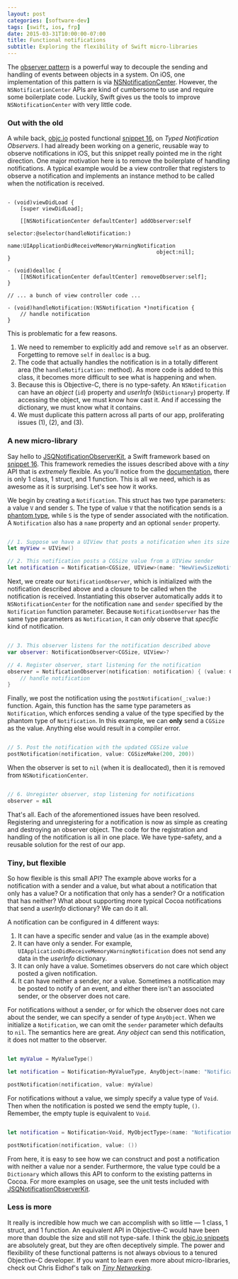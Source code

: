 ```yaml
---
layout: post
categories: [software-dev]
tags: [swift, ios, frp]
date: 2015-03-31T10:00:00-07:00
title: Functional notifications
subtitle: Exploring the flexibility of Swift micro-libraries
---
```


The [observer pattern](http://en.wikipedia.org/wiki/Observer_pattern) is a powerful way to decouple the sending and handling of events between objects in a system. On iOS, one implementation of this pattern is via [NSNotificationCenter](https://developer.apple.com/library/mac/documentation/Cocoa/Reference/Foundation/Classes/NSNotificationCenter_Class). However, the `NSNotificationCenter` APIs are kind of cumbersome to use and require some boilerplate code. Luckily, Swift gives us the tools to improve `NSNotificationCenter` with very little code.

<!--excerpt-->

### Out with the old

A while back, [objc.io](http://www.objc.io) posted functional [snippet 16](http://www.objc.io/snippets/16.html), on *Typed Notification Observers*. I had already been working on a generic, reusable way to observe notifications in iOS, but this snippet really pointed me in the right direction. One major motivation here is to remove the boilerplate of handling notifications. A typical example would be a view controller that registers to observe a notification and implements an instance method to be called when the notification is received.

```objc

- (void)viewDidLoad {
    [super viewDidLoad];

    [[NSNotificationCenter defaultCenter] addObserver:self
                                             selector:@selector(handleNotification:)
                                                 name:UIApplicationDidReceiveMemoryWarningNotification
                                               object:nil];
}

- (void)dealloc {
    [[NSNotificationCenter defaultCenter] removeObserver:self];
}

// ... a bunch of view controller code ...

- (void)handleNotification:(NSNotification *)notification {
    // handle notification
}

```

This is problematic for a few reasons.

1. We need to remember to explicitly add and remove `self` as an observer. Forgetting to remove `self` in `dealloc` is a bug.
2. The code that actually handles the notification is in a totally different area (the `handleNotification:` method). As more code is added to this class, it becomes more difficult to see what is happening and when.
3. Because this is Objective-C, there is no type-safety. An `NSNotification` can have an *object* (`id`) property and *userInfo* (`NSDictionary`) property. If accessing the object, we must know how cast it. And if accessing the dictionary, we must know what it contains.
4. We must duplicate this pattern across all parts of our app, proliferating issues (1), (2), and (3).

### A new micro-library

Say hello to [JSQNotificationObserverKit](https://github.com/jessesquires/JSQNotificationObserverKit), a Swift framework based on [snippet 16](http://www.objc.io/snippets/16.html). This framework remedies the issues described above with a *tiny* API that is *extremely* flexible. As you'll notice from the [documentation](https://jessesquires.github.io/JSQNotificationObserverKit), there is only 1 class, 1 struct, and 1 function. This is all we need, which is as awesome as it is surprising. Let's see how it works.

We begin by creating a `Notification`. This struct has two type parameters: a value `V` and sender `S`. The type of value `V` that the notification sends is a [phantom type](http://www.objc.io/snippets/13.html), while `S` is the type of sender associated with the notification. A `Notification` also has a `name` property and an optional `sender` property.

```swift

// 1. Suppose we have a UIView that posts a notification when its size changes
let myView = UIView()

// 2. This notification posts a CGSize value from a UIView sender
let notification = Notification<CGSize, UIView>(name: "NewViewSizeNotif", sender: myView)

```

Next, we create our `NotificationObserver`, which is initialized with the notification described above and a closure to be called when the notification is received. Instantiating this observer automatically adds it to `NSNotificationCenter` for the notification `name` and `sender` specified by the `Notification` function parameter. Because `NotificationObserver` has the same type parameters as `Notification`, it can *only* observe that *specific* kind of notification.

```swift

// 3. This observer listens for the notification described above
var observer: NotificationObserver<CGSize, UIView>?

// 4. Register observer, start listening for the notification
observer = NotificationObserver(notification: notification) { (value: CGSize, sender: UIView?) in
    // handle notification
}

```

Finally, we post the notification using the `postNotification(_:value:)` function. Again, this function has the same type parameters as `Notification`, which enforces sending a value of the type specified by the phantom type of `Notification`. In this example, we can **only** send a `CGSize` as the value. Anything else would result in a compiler error.

```swift

// 5. Post the notification with the updated CGSize value
postNotification(notification, value: CGSizeMake(200, 200))

```

When the observer is set to `nil` (when it is deallocated), then it is removed from `NSNotificationCenter`.

```swift

// 6. Unregister observer, stop listening for notifications
observer = nil

```

That's all. Each of the aforementioned issues have been resolved. Registering and unregistering for a notification is now as simple as creating and destroying an observer object. The code for the registration and handling of the notification is all in one place. We have type-safety, and a reusable solution for the rest of our app.

### Tiny, but flexible

So how flexible is this small API? The example above works for a notification with a sender and a value, but what about a notification that only has a value? Or a notification that only has a sender? Or a notification that has neither? What about supporting more typical Cocoa notifications that send a *userInfo* dictionary? We can do it all.

A notification can be configured in 4 different ways:

1. It can have a specific sender and value (as in the example above)
2. It can have only a sender. For example, `UIApplicationDidReceiveMemoryWarningNotification` does not send any data in the *userInfo* dictionary.
3. It can only have a value. Sometimes observers do not care which object posted a given notification.
4. It can have neither a sender, nor a value. Sometimes a notification may be posted to notify of an event, and either there isn't an associated sender, or the observer does not care.

For notifications without a sender, or for which the observer does not care about the sender, we can specify a sender of type `AnyObject`. When we initialize a `Notification`, we can omit the `sender` parameter which defaults to `nil`. The semantics here are great. *Any object* can send this notification, it does not matter to the observer.

```swift

let myValue = MyValueType()

let notification = Notification<MyValueType, AnyObject>(name: "Notification")

postNotification(notification, value: myValue)

```

For notifications without a value, we simply specify a value type of `Void`. Then when the notification is posted we send the empty tuple, `()`. Remember, the empty tuple is equivalent to `Void`.

```swift

let notification = Notification<Void, MyObjectType>(name: "Notification", sender: MyObject)

postNotification(notification, value: ())

```

From here, it is easy to see how we can construct and post a notification with neither a value nor a sender. Furthermore, the value type could be a `Dictionary` which allows this API to conform to the existing patterns in Cocoa. For more examples on usage, see the unit tests included with [JSQNotificationObserverKit](https://github.com/jessesquires/JSQNotificationObserverKit).

### Less is more

It really is incredible how much we can accomplish with so little &mdash; 1 class, 1 struct, and 1 function. An equivalent API in Objective-C would have been more than double the size and still not type-safe. I think the [objc.io snippets](http://www.objc.io/snippets/) are absolutely great, but they are often deceptively simple. The power and flexibility of these functional patterns is not always obvious to a tenured Objective-C developer. If you want to learn even more about micro-libraries, check out Chris Eidhof's talk on [*Tiny Networking*](http://realm.io/news/chris-eidhof-micro-libraries-swift).
